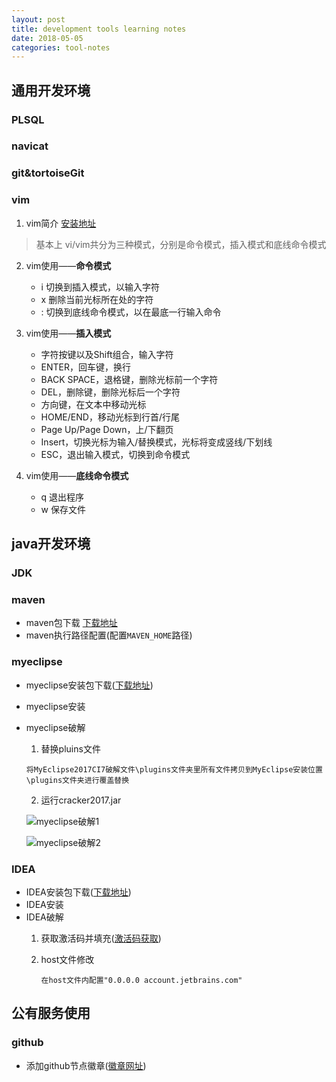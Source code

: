 ```yaml
---
layout: post
title: development tools learning notes
date: 2018-05-05
categories: tool-notes
---
```




## 通用开发环境
### PLSQL
### navicat
### git&tortoiseGit
### vim
  1. vim简介  [安装地址](http://www.vim.org)
  > 基本上 vi/vim共分为三种模式，分别是命令模式，插入模式和底线命令模式

  2. vim使用——**命令模式**
      - i 切换到插入模式，以输入字符
      - x 删除当前光标所在处的字符
      - : 切换到底线命令模式，以在最底一行输入命令


  3. vim使用——**插入模式**

      - 字符按键以及Shift组合，输入字符
      - ENTER，回车键，换行
      - BACK SPACE，退格键，删除光标前一个字符
      - DEL，删除键，删除光标后一个字符
      - 方向键，在文本中移动光标
      - HOME/END，移动光标到行首/行尾
      - Page Up/Page Down，上/下翻页
      - Insert，切换光标为输入/替换模式，光标将变成竖线/下划线
      - ESC，退出输入模式，切换到命令模式


  4. vim使用——**底线命令模式**
      - q 退出程序
      - w 保存文件

## java开发环境
### JDK
### maven

 * maven包下载 [下载地址](https://maven.apache.org/download.cgi)
 * maven执行路径配置(配置`MAVEN_HOME`路径)

### myeclipse

  * myeclipse安装包下载([下载地址](http://www.myeclipsecn.com/))
  * myeclipse安装
  * myeclipse破解
     1. 替换pluins文件

      `将MyEclipse2017CI7破解文件\plugins文件夹里所有文件拷贝到MyEclipse安装位置\plugins文件夹进行覆盖替换`

    2. 运行cracker2017.jar  

      ![myeclipse破解1](/images/myeclipse破解1.png)

      ![myeclipse破解2](/images/myeclipse破解2.png)

### IDEA

  * IDEA安装包下载([下载地址](https://www.jetbrains.com/idea/download/#section=windows))
  * IDEA安装
  * IDEA破解
    1. 获取激活码并填充([激活码获取](http://idea.lanyus.com/))
    2. host文件修改

       `在host文件内配置"0.0.0.0 account.jetbrains.com"`

## 公有服务使用
### github

* 添加github节点徽章([徽章网址](http://shields.io/))
